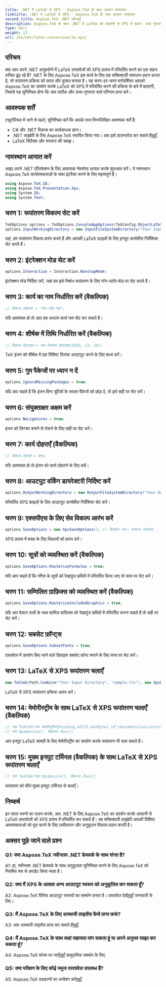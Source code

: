 ```yaml
---
title: .NET में LaTeX से XPS - Aspose.TeX के साथ आसान रूपांतरण
linktitle: .NET में LaTeX से XPS - Aspose.TeX के साथ आसान रूपांतरण
second_title: Aspose.TeX .NET एपीआई
description: Aspose.TeX के साथ .NET में LaTeX को आसानी से XPS में बदलें। उच्च गुणवत्ता, अनुकूलन योग्य और कुशल।
type: docs
weight: 13
url: /hi/net/latex-conversion/to-xps/
---
```

## परिचय

क्या आप अपने .NET अनुप्रयोगों में LaTeX दस्तावेज़ों को XPS प्रारूप में परिवर्तित करने का एक सहज तरीका ढूंढ रहे हैं? .NET के लिए Aspose.TeX इस कार्य के लिए एक शक्तिशाली समाधान प्रदान करता है, जो रूपांतरण प्रक्रिया को सरल और कुशल बनाता है। यह चरण-दर-चरण मार्गदर्शिका आपको Aspose.TeX का उपयोग करके LaTeX को XPS में परिवर्तित करने की प्रक्रिया के बारे में बताएगी, जिससे यह सुनिश्चित होगा कि आप सटीक और उच्च-गुणवत्ता वाले परिणाम प्राप्त करें।

## आवश्यक शर्तें

ट्यूटोरियल में जाने से पहले, सुनिश्चित करें कि आपके पास निम्नलिखित आवश्यक शर्तें हैं:

- C# और .NET विकास का कार्यसाधक ज्ञान।
-  .NET लाइब्रेरी के लिए Aspose.TeX स्थापित किया गया। आप इसे डाउनलोड कर सकते हैं[यहाँ](https://releases.aspose.com/tex/net/).
- LaTeX सिंटैक्स और संरचना की समझ।

## नामस्थान आयात करें

आइए अपने .NET एप्लिकेशन के लिए आवश्यक नेमस्पेस आयात करके शुरुआत करें। ये नामस्थान Aspose.TeX कार्यात्मकताओं के साथ इंटरैक्ट करने के लिए महत्वपूर्ण हैं।

```csharp
using Aspose.TeX.IO;
using Aspose.TeX.Presentation.Xps;
using System.IO;
using System.Text;
```

## चरण 1: रूपांतरण विकल्प सेट करें

```csharp
TeXOptions options = TeXOptions.ConsoleAppOptions(TeXConfig.ObjectLaTeX);
options.InputWorkingDirectory = new InputFileSystemDirectory("Your Input Directory");
```

यहां, हम रूपांतरण विकल्प प्रारंभ करते हैं और आपकी LaTeX फ़ाइलों के लिए इनपुट कार्यशील निर्देशिका सेट करते हैं।

## चरण 2: इंटरेक्शन मोड सेट करें

```csharp
options.Interaction = Interaction.NonstopMode;
```

इंटरेक्शन मोड निर्दिष्ट करें, जहां हम इसे निर्बाध रूपांतरण के लिए नॉन-स्टॉप मोड पर सेट करते हैं।

## चरण 3: कार्य का नाम निर्धारित करें (वैकल्पिक)

```csharp
// विकल्प.जॉबनाम = "मेरा-जॉब-नाम";
```

यदि आवश्यक हो तो आप एक कस्टम कार्य नाम सेट कर सकते हैं।

## चरण 4: शीर्षक में तिथि निर्धारित करें (वैकल्पिक)

```csharp
// विकल्प.डेटटाइम = नया सिस्टम.डेटटाइम(2022, 12, 18);
```

TeX इंजन को शीर्षक में एक विशिष्ट दिनांक आउटपुट करने के लिए बाध्य करें।

## चरण 5: गुम पैकेजों पर ध्यान न दें

```csharp
options.IgnoreMissingPackages = true;
```

यदि आप चाहते हैं कि इंजन बिना त्रुटियों के लापता पैकेजों को छोड़ दे, तो इसे सही पर सेट करें।

## चरण 6: संयुक्ताक्षर अक्षम करें

```csharp
options.NoLigatures = true;
```

इंजन को लिगचर बनाने से रोकने के लिए सही पर सेट करें।

## चरण 7: कार्य दोहराएँ (वैकल्पिक)

```csharp
// विकल्प.दोहराएँ = सत्य;
```

यदि आवश्यक हो तो इंजन को कार्य दोहराने के लिए कहें।

## चरण 8: आउटपुट वर्किंग डायरेक्टरी निर्दिष्ट करें

```csharp
options.OutputWorkingDirectory = new OutputFileSystemDirectory("Your Output Directory");
```

परिवर्तित XPS फ़ाइलों के लिए आउटपुट कार्यशील निर्देशिका सेट करें।

## चरण 9: एक्सपीएस के लिए सेव विकल्प आरंभ करें

```csharp
options.SaveOptions = new XpsSaveOptions(); // डिफ़ॉल्ट मान। मनमाना कार्यभार.
```

XPS प्रारूप में बचत के लिए विकल्पों को प्रारंभ करें।

## चरण 10: सूत्रों को व्यवस्थित करें (वैकल्पिक)

```csharp
options.SaveOptions.RasterizeFormulas = true;
```

यदि आप चाहते हैं कि गणित के सूत्रों को रेखापुंज छवियों में परिवर्तित किया जाए तो सत्य पर सेट करें।

## चरण 11: सम्मिलित ग्राफ़िक्स को व्यवस्थित करें (वैकल्पिक)

```csharp
options.SaveOptions.RasterizeIncludedGraphics = true;
```

यदि आप वेक्टर तत्वों के साथ शामिल ग्राफिक्स को रेखापुंज छवियों में परिवर्तित करना चाहते हैं तो सही पर सेट करें।

## चरण 12: सबसेट फ़ॉन्ट्स

```csharp
options.SaveOptions.SubsetFonts = true;
```

दस्तावेज़ में उपयोग किए जाने वाले डिवाइस सबसेट फ़ॉन्ट बनाने के लिए सत्य पर सेट करें।

## चरण 13: LaTeX से XPS रूपांतरण चलाएँ

```csharp
new TeXJob(Path.Combine("Your Input Directory", "sample.ltx"), new XpsDevice(), options).Run();
```

LaTeX से XPS रूपांतरण प्रक्रिया आरंभ करें।

## चरण 14: मेमोरीस्ट्रीम के साथ LaTeX से XPS रूपांतरण चलाएँ (वैकल्पिक)

```csharp
// नया TeXJob(नया मेमोरीस्ट्रीम(Encoding.ASCII.GetBytes (@"\documentclass{article} \begin{document} हेलो, वर्ल्ड! \end{document}")),
// नया XpsDevice(), विकल्प).Run();
```

आप इनपुट LaTeX सामग्री के लिए मेमोरीस्ट्रीम का उपयोग करके रूपांतरण भी चला सकते हैं।

## चरण 15: मुख्य इनपुट टर्मिनल (वैकल्पिक) के साथ LaTeX से XPS रूपांतरण चलाएँ

```csharp
// नया TeXJob(नया XpsDevice(), विकल्प).Run();
```

रूपांतरण को सीधे मुख्य इनपुट टर्मिनल से चलाएँ।

## निष्कर्ष

इन सरल चरणों का पालन करके, आप .NET के लिए Aspose.TeX का उपयोग करके आसानी से LaTeX दस्तावेज़ों को XPS प्रारूप में परिवर्तित कर सकते हैं। यह शक्तिशाली लाइब्रेरी आपकी विशिष्ट आवश्यकताओं को पूरा करने के लिए लचीलापन और अनुकूलन विकल्प प्रदान करती है।

## अक्सर पूछे जाने वाले प्रश्न

### Q1: क्या Aspose.TeX नवीनतम .NET फ्रेमवर्क के साथ संगत है?

A1: हां, नवीनतम .NET फ्रेमवर्क के साथ अनुकूलता सुनिश्चित करने के लिए Aspose.TeX को नियमित रूप से अपडेट किया जाता है।

### Q2: क्या मैं XPS के अलावा अन्य आउटपुट स्वरूप को अनुकूलित कर सकता हूँ?

 A2: Aspose.TeX विभिन्न आउटपुट स्वरूपों का समर्थन करता है। दस्तावेज़ देखें[यहाँ](https://reference.aspose.com/tex/net/) जानकारी के लिए।

### Q3: मैं Aspose.TeX के लिए अस्थायी लाइसेंस कैसे प्राप्त करूं?

 A3: आप अस्थायी लाइसेंस प्राप्त कर सकते हैं[यहाँ](https://purchase.aspose.com/temporary-license/).

### Q4: मैं Aspose.TeX के साथ कहां सहायता मांग सकता हूं या अपने अनुभव साझा कर सकता हूं?

 A4: Aspose.TeX फोरम पर जाएँ[यहाँ](https://forum.aspose.com/c/tex/47) सामुदायिक समर्थन के लिए.

### Q5: क्या परीक्षण के लिए कोई नमूना दस्तावेज़ उपलब्ध हैं?

 A5: Aspose.TeX उदाहरणों का अन्वेषण करें[यहाँ](https://github.com/aspose-tex/Aspose.TeX-for-.NET).